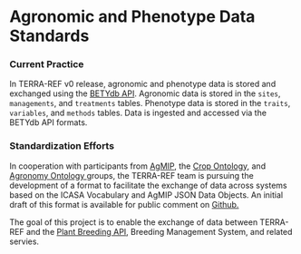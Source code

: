 # Agronomic and Phenotype Data Standards

### Current Practice

In TERRA-REF v0 release, agronomic and phenotype data is stored and exchanged using the [BETYdb API](https://terraref.ncsa.illinois.edu/bety/api/docs). Agronomic data is stored in the `sites`, `managements`, and `treatments` tables. Phenotype data is stored in the `traits`, `variables`, and `methods` tables.  Data is ingested and accessed via the BETYdb API formats.

### Standardization Efforts

In cooperation with participants from [AgMIP](http://research.agmip.org/display/research/Welcome+to+AgMIP+Research), the [Crop Ontology](http://www.cropontology.org/), and [Agronomy Ontology ](https://github.com/AgriculturalSemantics/agro)groups, the TERRA-REF team is pursuing the development of a format to facilitate the exchange of data across systems based on the ICASA Vocabulary and AgMIP JSON Data Objects. An initial draft of this format is available for public comment on [Github.](https://github.com/craig-willis/icasa)

The goal of this project is to enable the exchange of data between TERRA-REF and the [Plant Breeding API](/docs.brapi.apiary.io), Breeding Management System, and related servies.

